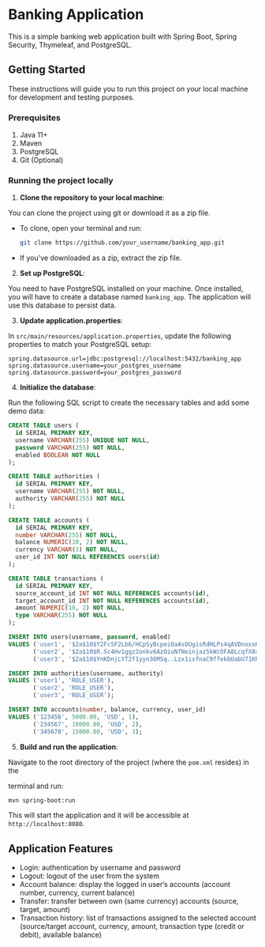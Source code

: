 # Banking Application

This is a simple banking web application built with Spring Boot, Spring Security, Thymeleaf, and PostgreSQL.

## Getting Started

These instructions will guide you to run this project on your local machine for development and testing purposes.

### Prerequisites

1. Java 11+
2. Maven
3. PostgreSQL
4. Git (Optional)

### Running the project locally

1. **Clone the repository to your local machine**:

You can clone the project using git or download it as a zip file.

- To clone, open your terminal and run:

  ```bash
  git clone https://github.com/your_username/banking_app.git
  ```
- If you've downloaded as a zip, extract the zip file.

2. **Set up PostgreSQL**:

You need to have PostgreSQL installed on your machine. Once installed, you will have to create a database named `banking_app`. The application will use this database to persist data.

3. **Update application.properties**:

In `src/main/resources/application.properties`, update the following properties to match your PostgreSQL setup:

```properties
spring.datasource.url=jdbc:postgresql://localhost:5432/banking_app
spring.datasource.username=your_postgres_username
spring.datasource.password=your_postgres_password
```

4. **Initialize the database**:

Run the following SQL script to create the necessary tables and add some demo data:

```sql
CREATE TABLE users (
  id SERIAL PRIMARY KEY,
  username VARCHAR(255) UNIQUE NOT NULL,
  password VARCHAR(255) NOT NULL,
  enabled BOOLEAN NOT NULL
);

CREATE TABLE authorities (
  id SERIAL PRIMARY KEY,
  username VARCHAR(255) NOT NULL,
  authority VARCHAR(255) NOT NULL
);

CREATE TABLE accounts (
  id SERIAL PRIMARY KEY,
  number VARCHAR(255) NOT NULL,
  balance NUMERIC(10, 2) NOT NULL,
  currency VARCHAR(3) NOT NULL,
  user_id INT NOT NULL REFERENCES users(id)
);

CREATE TABLE transactions (
  id SERIAL PRIMARY KEY,
  source_account_id INT NOT NULL REFERENCES accounts(id),
  target_account_id INT NOT NULL REFERENCES accounts(id),
  amount NUMERIC(10, 2) NOT NULL,
  type VARCHAR(255) NOT NULL
);

INSERT INTO users(username, password, enabled) 
VALUES ('user1', '$2a$10$Y2FcSF2Lb6/HCpSyBcpeiOaAsOUgisRdHLPs4qAVDnoxxHGcX2MkO', true), --password1
       ('user2', '$2a$10$R.Sc4Hv1ggz2onkv6AzOiuNfNeinjaz5kWcOFA8LcqfX8aGE8RbQu', true), --password2
       ('user3', '$2a$10$YnKDnjLYT2f1yyn36MSq..Lzx1isfnaC9ffekbUabU71KRAQ8nd/W', true); --password3

INSERT INTO authorities(username, authority) 
VALUES ('user1', 'ROLE_USER'),
       ('user2', 'ROLE_USER'),
       ('user3', 'ROLE_USER');

INSERT INTO accounts(number, balance, currency, user_id)
VALUES ('123456', 5000.00, 'USD', 1),
       ('234567', 10000.00, 'USD', 2),
       ('345678', 15000.00, 'USD', 3);
```

5. **Build and run the application**:

Navigate to the root directory of the project (where the `pom.xml` resides) in the

terminal and run:

```bash
mvn spring-boot:run
```

This will start the application and it will be accessible at `http://localhost:8080`.

## Application Features

- Login: authentication by username and password
- Logout: logout of the user from the system
- Account balance: display the logged in user‘s accounts (account number, currency, current balance)
- Transfer: transfer between own (same currency) accounts (source, target, amount)
- Transaction history: list of transactions assigned to the selected account (source/target account, currency, amount, transaction type (credit or debit), available balance) 
